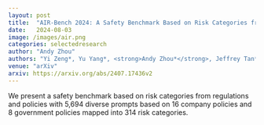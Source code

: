 ```yaml
---
layout: post
title:  "AIR-Bench 2024: A Safety Benchmark Based on Risk Categories from Regulations and Policies"
date:   2024-08-03
image: /images/air.png
categories: selectedresearch
author: "Andy Zhou"
authors: "Yi Zeng*, Yu Yang*, <strong>Andy Zhou*</strong>, Jeffrey Tan*, Yuheng Tu*, Yifan Mai*, Kevin Klyman, Minzhou Pan, Ruoxi Jia, Dawn Song, Percy Liang, Bo Li"
venue: "arXiv"
arxiv: https://arxiv.org/abs/2407.17436v2
---
```

We present a safety benchmark based on risk categories from regulations and policies with 5,694 diverse prompts based on 16 company policies and 8 government policies mapped into 314 risk categories.
